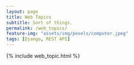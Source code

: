 ```yaml
---
layout: page
title: Web Topics
subtitle: Sort of things.
permalink: /web_topics/
feature-img: "assets/img/pexels/computer.jpeg"
tags: [Django, REST API]
---
```



{% include web_topic.html %}